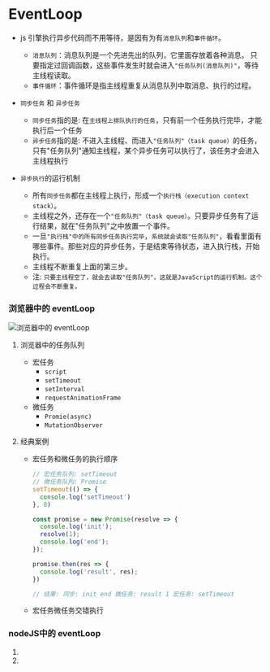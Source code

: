 # EventLoop

- js 引擎执行异步代码而不用等待，是因有为有`消息队列`和`事件循环`。
  - `消息队列`：消息队列是一个先进先出的队列，它里面存放着各种消息。
              只要指定过回调函数，这些事件发生时就会进入`"任务队列(消息队列)"`，等待主线程读取。
  - `事件循环`：事件循环是指主线程重复从消息队列中取消息、执行的过程。

- `同步任务` 和 `异步任务`
  - `同步任务`指的是: 在`主线程上排队执行的任务`，只有前一个任务执行完毕，才能执行后一个任务
  - `异步任务`指的是: 不进入主线程、而进入`"任务队列"（task queue）`的任务，只有"任务队列"通知主线程，某个异步任务可以执行了，该任务才会进入主线程执行

- `异步执行`的运行机制
  - 所有`同步任务`都在主线程上执行，形成一个`执行栈（execution context stack）`。
  - 主线程之外，还存在一个`"任务队列"（task queue）`。只要异步任务有了运行结果，就在"任务队列"之中放置一个事件。
  - 一旦`"执行栈"中的所有同步任务执行完毕`，`系统就会读取"任务队列"`，看看里面有哪些事件。那些对应的异步任务，于是结束等待状态，进入执行栈，开始执行。
  - 主线程不断重复上面的第三步。
  - 注: `只要主线程空了，就会去读取"任务队列"，这就是JavaScript的运行机制。这个过程会不断重复。`


### 浏览器中的 eventLoop
![浏览器中的 eventLoop](eventLoop1.png)

1. 浏览器中的任务队列

   - 宏任务
     - `script`
     - `setTimeout`
     - `setInterval`
     - `requestAnimationFrame`
   - 微任务
     - `Promie(async)`
     - `MutationObserver`

2. 经典案例

   - 宏任务和微任务的执行顺序

     ```javascript
     // 宏任务队列: setTimeout
     // 微任务队列: Promise
     setTimeout(() => {
       console.log('setTimeout')
     }, 0)
     
     const promise = new Promise(resolve => {
       console.log('init');
       resolve(1);
       console.log('end');
     });
     
     promise.then(res => {
       console.log('result', res);
     })
     
     // 结果: 同步: init end 微任务: result 1 宏任务: setTimeout
     ```

   - 宏任务微任务交错执行

### nodeJS中的 eventLoop

1. 
2. 


